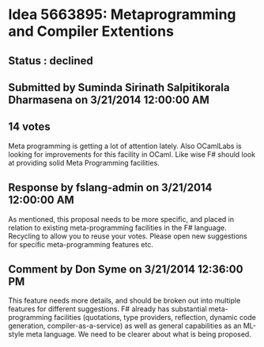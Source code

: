 # Idea 5663895: Metaprogramming and Compiler Extentions #

## Status : declined

## Submitted by Suminda Sirinath Salpitikorala Dharmasena on 3/21/2014 12:00:00 AM

## 14 votes

Meta programming is getting a lot of attention lately. Also OCamlLabs is looking for improvements for this facility in OCaml. Like wise F# should look at providing solid Meta Programming facilities.

## Response by fslang-admin on 3/21/2014 12:00:00 AM

As mentioned, this proposal needs to be more specific, and placed in relation to existing meta-programming facilities in the F# language.
Recycling to allow you to reuse your votes. Please open new suggestions for specific meta-programming features etc.


## Comment by Don Syme on 3/21/2014 12:36:00 PM

This feature needs more details, and should be broken out into multiple features for different suggestions.
F# already has substantial meta-programming facilities (quotations, type providers, reflection, dynamic code generation, compiler-as-a-service) as well as general capabilities as an ML-style meta language. We need to be clearer about what is being proposed.
